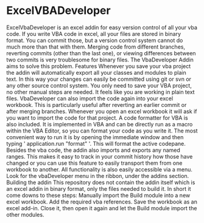 # ExcelVBADeveloper
ExcelVbaDeveloper is an excel addin for easy version control of all your vba code. If you write VBA code in excel, all your files are stored in binary format. You can commit those, but a version control system cannot do much more than that with them. Merging code from different branches, reverting commits (other than the last one), or viewing differences between two commits is very troublesome for binary files. The VbaDeveloper Addin aims to solve this problem.  Features  Whenever you save your vba project the addin will automatically export all your classes and modules to plain text. In this way your changes can easily be committed using git or svn or any other source control system. You only need to save your VBA project, no other manual steps are needed. It feels like you are working in plain text files.  VbaDeveloper can also import the code again into your excel workbook. This is particularly useful after reverting an earlier commit or after merging branches. Whenever you open an excel workbook it will ask if you want to import the code for that project.  A code formatter for VBA is also included. It is implemented in VBA and can be directly run as a macro within the VBA Editor, so you can format your code as you write it. The most convenient way to run it is by opening the immediate window and then typing ' application.run "format" '. This will format the active codepane.  Besides the vba code, the addin also imports and exports any named ranges. This makes it easy to track in your commit history how those have changed or you can use this feature to easily transport them from one workbook to another.  All functionality is also easily accessible via a menu. Look for the vbaDeveloper menu in the ribbon, under the addins section.  Building the addin  This repository does not contain the addin itself which is an excel addin in binary format, only the files needed to build it. In short it come downs to these steps:  Manually import the Build module into a new excel workbook. Add the required vba references. Save the workbook as an excel add-in. Close it, then open it again and let the Build module import the other modules.
